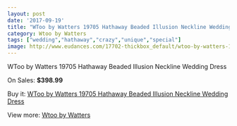 ```yaml
---
layout: post
date: '2017-09-19'
title: "WToo by Watters 19705 Hathaway Beaded Illusion Neckline Wedding Dress"
category: Wtoo by Watters
tags: ["wedding","hathaway","crazy","unique","special"]
image: http://www.eudances.com/17702-thickbox_default/wtoo-by-watters-19705-hathaway-beaded-illusion-neckline-wedding-dress.jpg
---
```

WToo by Watters 19705 Hathaway Beaded Illusion Neckline Wedding Dress

On Sales: **$398.99**
<a href="https://www.eudances.com/en/wtoo-by-watters/5156-wtoo-by-watters-19705-hathaway-beaded-illusion-neckline-wedding-dress.html"><amp-img layout="responsive" width="600" height="600" src="//www.eudances.com/17702-thickbox_default/wtoo-by-watters-19705-hathaway-beaded-illusion-neckline-wedding-dress.jpg" alt="WToo by Watters 19705 Hathaway Beaded Illusion Neckline Wedding Dress 0" /></a>
<a href="https://www.eudances.com/en/wtoo-by-watters/5156-wtoo-by-watters-19705-hathaway-beaded-illusion-neckline-wedding-dress.html"><amp-img layout="responsive" width="600" height="600" src="//www.eudances.com/17705-thickbox_default/wtoo-by-watters-19705-hathaway-beaded-illusion-neckline-wedding-dress.jpg" alt="WToo by Watters 19705 Hathaway Beaded Illusion Neckline Wedding Dress 1" /></a>
<a href="https://www.eudances.com/en/wtoo-by-watters/5156-wtoo-by-watters-19705-hathaway-beaded-illusion-neckline-wedding-dress.html"><amp-img layout="responsive" width="600" height="600" src="//www.eudances.com/17704-thickbox_default/wtoo-by-watters-19705-hathaway-beaded-illusion-neckline-wedding-dress.jpg" alt="WToo by Watters 19705 Hathaway Beaded Illusion Neckline Wedding Dress 2" /></a>
<a href="https://www.eudances.com/en/wtoo-by-watters/5156-wtoo-by-watters-19705-hathaway-beaded-illusion-neckline-wedding-dress.html"><amp-img layout="responsive" width="600" height="600" src="//www.eudances.com/17703-thickbox_default/wtoo-by-watters-19705-hathaway-beaded-illusion-neckline-wedding-dress.jpg" alt="WToo by Watters 19705 Hathaway Beaded Illusion Neckline Wedding Dress 3" /></a>

Buy it: [WToo by Watters 19705 Hathaway Beaded Illusion Neckline Wedding Dress](https://www.eudances.com/en/wtoo-by-watters/5156-wtoo-by-watters-19705-hathaway-beaded-illusion-neckline-wedding-dress.html "WToo by Watters 19705 Hathaway Beaded Illusion Neckline Wedding Dress")

View more: [Wtoo by Watters](https://www.eudances.com/en/49-wtoo-by-watters "Wtoo by Watters")